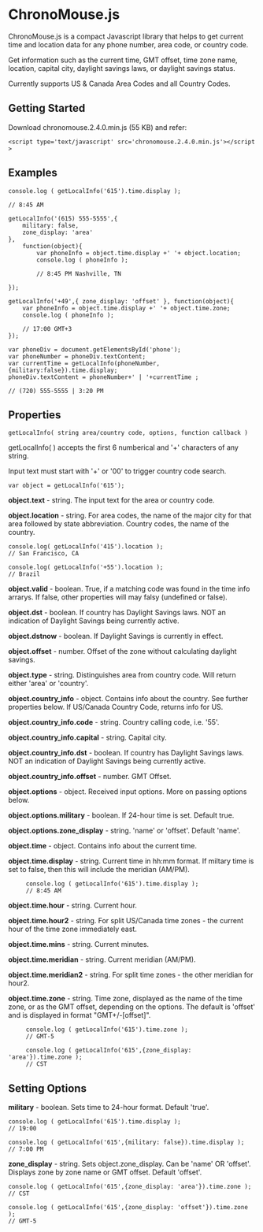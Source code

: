 # ChronoMouse.js 

ChronoMouse.js is a compact Javascript library that helps to get current time and location data for any phone number, area code, or country code.

Get information such as the current time, GMT offset, time zone name, location, capital city, daylight savings laws, or daylight savings status.

Currently supports US & Canada Area Codes and all Country Codes.

## Getting Started
Download chronomouse.2.4.0.min.js (55 KB) and refer: 

```
<script type='text/javascript' src='chronomouse.2.4.0.min.js'></script >
```

## Examples

```
console.log ( getLocalInfo('615').time.display );

// 8:45 AM 

```

```
getLocalInfo('(615) 555-5555',{ 
	military: false, 
	zone_display: 'area' 
}, 
	function(object){ 
		var phoneInfo = object.time.display +' '+ object.location; 
		console.log ( phoneInfo ); 

		// 8:45 PM Nashville, TN 

}); 
```

```
getLocalInfo('+49',{ zone_display: 'offset' }, function(object){ 
	var phoneInfo = object.time.display +' '+ object.time.zone; 
	console.log ( phoneInfo ); 

	// 17:00 GMT+3 
});
```

```
var phoneDiv = document.getElementsById('phone'); 
var phoneNumber = phoneDiv.textContent; 
var currentTime = getLocalInfo(phoneNumber,{military:false}).time.display; 
phoneDiv.textContent = phoneNumber+' | '+currentTime ; 

// (720) 555-5555 | 3:20 PM 
```

## Properties

```
getLocalInfo( string area/country code, options, function callback )
```

getLocalInfo( ) accepts the first 6 numberical and '+' characters of any string. 

Input text must start with '+' or '00' to trigger country code search. 

```
var object = getLocalInfo('615'); 
```

**object.text** - string. The input text for the area or country code.

**object.location** - string. For area codes, the name of the major city for that area followed by state abbreviation. Country codes, the name of the country. 

```
console.log( getLocalInfo('415').location ); 
// San Francisco, CA 

console.log( getLocalInfo('+55').location ); 
// Brazil 
```

**object.valid** - boolean. True, if a matching code was found in the time info arrarys. If false, other properties will may falsy (undefined or false). 

**object.dst** - boolean. If country has Daylight Savings laws. NOT an indication of Daylight Savings being currently active.

**object.dstnow** - boolean. If Daylight Savings is currently in effect.

**object.offset** - number. Offset of the zone without calculating daylight savings.

**object.type** - string. Distinguishes area from country code. Will return either 'area' or 'country'.

**object.country_info** - object. Contains info about the country. See further properties below. If US/Canada Country Code, returns info for US.

**object.country_info.code** - string. Country calling code, i.e. '55'.

**object.country_info.capital** - string. Capital city.

**object.country_info.dst** - boolean. If country has Daylight Savings laws. NOT an indication of Daylight Savings being currently active.

**object.country_info.offset** - number. GMT Offset.

**object.options** - object. Received input options. More on passing options below.

**object.options.military** - boolean. If 24-hour time is set. Default true.

**object.options.zone_display** - string. 'name' or 'offset'. Default 'name'.

**object.time** - object. Contains info about the current time.

**object.time.display** - string. Current time in hh:mm format. If miltary time is set to false, then this will include the meridian (AM/PM).

```
     console.log ( getLocalInfo('615').time.display ); 
     // 8:45 AM 
```

**object.time.hour** - string. Current hour.

**object.time.hour2** - string. For split US/Canada time zones - the current hour of the time zone immediately east.

**object.time.mins** - string. Current minutes.

**object.time.meridian** - string. Current meridian (AM/PM).

**object.time.meridian2** - string. For split time zones - the other meridian for hour2.

**object.time.zone** - string. Time zone, displayed as the name of the time zone, or as the GMT offset, depending on the options. The default is 'offset' and is displayed in format "GMT+/-[offset]".


```
     console.log ( getLocalInfo('615').time.zone ); 
     // GMT-5 

     console.log ( getLocalInfo('615',{zone_display: 'area'}).time.zone ); 
     // CST 
```

## Setting Options 

**military** - boolean. Sets time to 24-hour format. Default 'true'. 
```
console.log ( getLocalInfo('615').time.display ); 
// 19:00 

console.log ( getLocalInfo('615',{military: false}).time.display ); 
// 7:00 PM 
```
**zone_display** - string. Sets object.zone_display. Can be 'name' OR 'offset'. Displays zone by zone name or GMT offset. Default 'offset'. 
```
console.log ( getLocalInfo('615',{zone_display: 'area'}).time.zone ); 
// CST 

console.log ( getLocalInfo('615',{zone_display: 'offset'}).time.zone ); 
// GMT-5
```

